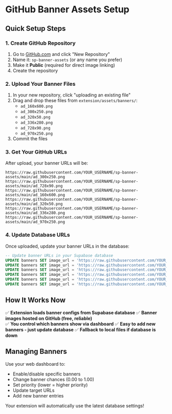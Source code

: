 # GitHub Banner Assets Setup

## Quick Setup Steps

### 1. Create GitHub Repository
1. Go to [GitHub.com](https://github.com) and click "New Repository"
2. Name it: `sp-banner-assets` (or any name you prefer)
3. Make it **Public** (required for direct image linking)
4. Create the repository

### 2. Upload Your Banner Files
1. In your new repository, click "uploading an existing file"
2. Drag and drop these files from `extension/assets/banners/`:
   - `ad_160x600.png`
   - `ad_300x250.png` 
   - `ad_320x50.png`
   - `ad_336x280.png`
   - `ad_728x90.png`
   - `ad_970x250.png`
3. Commit the files

### 3. Get Your GitHub URLs
After upload, your banner URLs will be:
```
https://raw.githubusercontent.com/YOUR_USERNAME/sp-banner-assets/main/ad_300x250.png
https://raw.githubusercontent.com/YOUR_USERNAME/sp-banner-assets/main/ad_728x90.png
https://raw.githubusercontent.com/YOUR_USERNAME/sp-banner-assets/main/ad_160x600.png
https://raw.githubusercontent.com/YOUR_USERNAME/sp-banner-assets/main/ad_320x50.png
https://raw.githubusercontent.com/YOUR_USERNAME/sp-banner-assets/main/ad_336x280.png
https://raw.githubusercontent.com/YOUR_USERNAME/sp-banner-assets/main/ad_970x250.png
```

### 4. Update Database URLs
Once uploaded, update your banner URLs in the database:

```sql
-- Update banner URLs in your Supabase database
UPDATE banners SET image_url = 'https://raw.githubusercontent.com/YOUR_USERNAME/sp-banner-assets/main/ad_300x250.png' WHERE size = '300x250';
UPDATE banners SET image_url = 'https://raw.githubusercontent.com/YOUR_USERNAME/sp-banner-assets/main/ad_728x90.png' WHERE size = '728x90';
UPDATE banners SET image_url = 'https://raw.githubusercontent.com/YOUR_USERNAME/sp-banner-assets/main/ad_160x600.png' WHERE size = '160x600';
UPDATE banners SET image_url = 'https://raw.githubusercontent.com/YOUR_USERNAME/sp-banner-assets/main/ad_320x50.png' WHERE size = '320x50';
UPDATE banners SET image_url = 'https://raw.githubusercontent.com/YOUR_USERNAME/sp-banner-assets/main/ad_336x280.png' WHERE size = '336x280';
UPDATE banners SET image_url = 'https://raw.githubusercontent.com/YOUR_USERNAME/sp-banner-assets/main/ad_970x250.png' WHERE size = '970x250';
```

## How It Works Now

✅ **Extension loads banner configs from Supabase database**
✅ **Banner images hosted on GitHub (free, reliable)**  
✅ **You control which banners show via dashboard**
✅ **Easy to add new banners - just update database**
✅ **Fallback to local files if database is down**

## Managing Banners

Use your web dashboard to:
- Enable/disable specific banners
- Change banner chances (0.00 to 1.00)
- Set priority (lower = higher priority)
- Update target URLs
- Add new banner entries

Your extension will automatically use the latest database settings! 